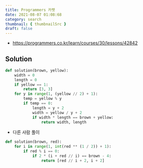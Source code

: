```yaml
---
title: Programmers 카펫
date: 2021-08-07 01:08:68
category: search
thumbnail: { thumbnailSrc }
draft: false
---
```


- https://programmers.co.kr/learn/courses/30/lessons/42842

## Solution

```py
def solution(brown, yellow):
    width = 0
    length = 0
    if yellow == 1:
        return [3, 3]
    for y in range(1, (yellow // 2) + 1):
        temp = yellow % y
        if temp == 0:
            length = y + 2
            width = yellow / y + 2
            if width * length == brown + yellow:
                return width, length
```

- 다른 사람 풀이

```py
def solution(brown, red):
    for i in range(1, int(red ** (1 / 2)) + 1):
        if red % i == 0:
            if 2 * (i + red // i) == brown - 4:
                return [red // i + 2, i + 2]
```
